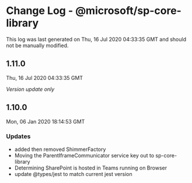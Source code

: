 # Change Log - @microsoft/sp-core-library

This log was last generated on Thu, 16 Jul 2020 04:33:35 GMT and should not be manually modified.

## 1.11.0
Thu, 16 Jul 2020 04:33:35 GMT

*Version update only*

## 1.10.0
Mon, 06 Jan 2020 18:14:53 GMT

### Updates

- added then removed ShimmerFactory
- Moving the ParentIframeCommunicator service key out to sp-core-library
- Determining SharePoint is hosted in Teams running on Browser
- update @types/jest to match current jest version

